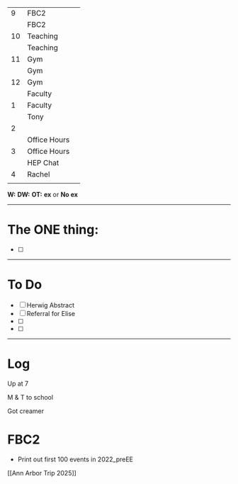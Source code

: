 
|     |              |     |
| --- | ------------ | --- |
| 9   | FBC2         |     |
|     | FBC2         |     |
| 10  | Teaching     |     |
|     | Teaching     |     |
| 11  | Gym          |     |
|     | Gym          |     |
| 12  | Gym          |     |
|     | Faculty      |     |
| 1   | Faculty      |     |
|     | Tony         |     |
| 2   |              |     |
|     | Office Hours |     |
| 3   | Office Hours |     |
|     | HEP Chat     |     |
| 4   | Rachel       |     |
|     |              |     |

**W:**
**DW:**
**OT:**
**ex** or **No ex**

---
# The ONE thing: 
- [ ] 

---
# To Do

- [ ] Herwig Abstract 
- [ ] Referral for Elise
- [ ] 
- [ ] 

---

# Log


Up at 7 

M & T to school 

Got creamer 


# FBC2
- Print out first 100 events in 2022_preEE

[[Ann Arbor Trip 2025]]
